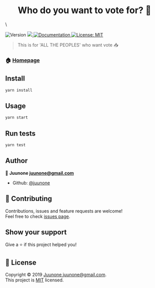 <h1 align="center">Who do you want to vote for? 🙊</h1>\
<p>
  <img alt="Version" src="https://img.shields.io/badge/version-1.0.0-blue.svg?cacheSeconds=2592000" />
  <a href="https://travis-ci.com/juunone/react-vote">
    <img src="https://travis-ci.com/juunone/react-vote.svg?branch=master">
  </a>
  <a href="https://github.com/juunone/react-vote">
    <img alt="Documentation" src="https://img.shields.io/badge/documentation-yes-brightgreen.svg" target="_blank" />
  </a>
  <a href="https://github.com/juunone/react-vote/blob/master/LICENSE">
    <img alt="License: MIT" src="https://img.shields.io/badge/License-MIT-yellow.svg" target="_blank" />
  </a>
</p>

> This is for 'ALL THE PEOPLES' who want vote 📥

### 🏠 [Homepage](https://app.netlify.com/sites/juunone/overview)

## Install

```sh
yarn install
```

## Usage

```sh
yarn start
```

## Run tests

```sh
yarn test
```

## Author

👤 **Juunone <juunone@gmail.com>**

* Github: [@juunone](https://github.com/juunone)

## 🤝 Contributing

Contributions, issues and feature requests are welcome!<br />Feel free to check [issues page](https://github.com/juunone/react-vote/issues).

## Show your support

Give a ⭐️ if this project helped you!

## 📝 License

Copyright © 2019 [Juunone <juunone@gmail.com>](https://github.com/juunone).<br />
This project is [MIT](https://github.com/juunone/react-vote/blob/master/LICENSE) licensed.